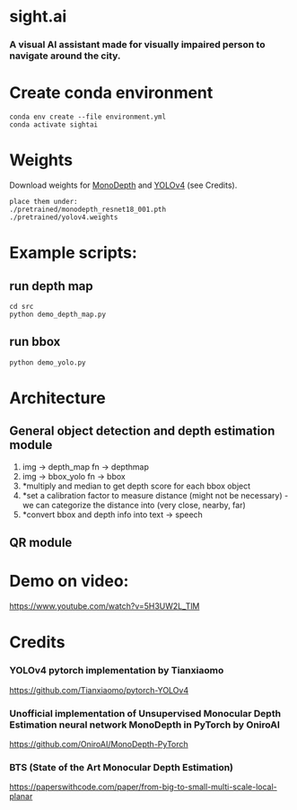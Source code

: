 # sight.ai
### A visual AI assistant made for visually impaired person to navigate around the city.


# Create conda environment
```
conda env create --file environment.yml
conda activate sightai
```

# Weights
Download weights for [MonoDepth](https://u.pcloud.link/publink/show?code=XZb5r97ZD7HDDlc237BMjoCbWJVYMm0FLKcy) and [YOLOv4](https://drive.google.com/file/d/1cewMfusmPjYWbrnuJRuKhPMwRe_b9PaT/view) (see Credits).
```
place them under:
./pretrained/monodepth_resnet18_001.pth 
./pretrained/yolov4.weights
```



# Example scripts:
## run depth map
```
cd src
python demo_depth_map.py
```

## run bbox
```
python demo_yolo.py
```

# Architecture
## General object detection and depth estimation module
1. img -> depth_map fn -> depthmap
2. img -> bbox_yolo fn -> bbox
3. *multiply and median to get depth score for each bbox object
4. *set a calibration factor to measure distance (might not be necessary) - we can categorize the distance into (very close, nearby, far)
5. *convert bbox and depth info into text -> speech

## QR module


# Demo on video:
https://www.youtube.com/watch?v=5H3UW2L_TlM

# Credits
### YOLOv4 pytorch implementation by Tianxiaomo
<https://github.com/Tianxiaomo/pytorch-YOLOv4>

### Unofficial implementation of Unsupervised Monocular Depth Estimation neural network MonoDepth in PyTorch by OniroAI
<https://github.com/OniroAI/MonoDepth-PyTorch>


### BTS (State of the Art Monocular Depth Estimation)
<https://paperswithcode.com/paper/from-big-to-small-multi-scale-local-planar>







